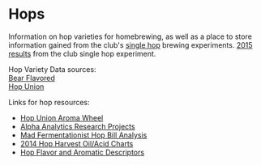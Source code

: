 Hops
==================

Information on hop varieties for homebrewing, as well as a place to store information gained from the club's [single hop](https://docs.google.com/spreadsheets/d/15caRgDvBB9k-uRvU9Yf_kqUggPoX4f6JgTI4d_afD7c/edit?usp=sharing) brewing experiments.  [2015 results](2015_results.md) from the club single hop experiment.

Hop Variety Data sources:  
[Bear Flavored](http://www.bear-flavored.com/2011/12/bear-flavoreds-ultimate-guide-to-hop.html)  
[Hop Union](https://www.hopunion.com/hop-varieties/)

Links for hop resources:  
* [Hop Union Aroma Wheel](https://www.hopunion.com/aroma-wheel/)
* [Alpha Analytics Research Projects](https://www.alphaanalyticstesting.com/research-projects/)
* [Mad Fermentationist Hop Bill Analysis](http://www.themadfermentationist.com/2013/02/american-ipa-hop-bills-and-analysis.html)
* [2014 Hop Harvest Oil/Acid Charts](http://scottjanish.com/2014-hop-harvest-data/)
* [Hop Flavor and Aromatic Descriptors](http://scottjanish.com/hop-flavor-and-aromatic-descriptors/)